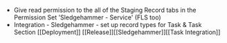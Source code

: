 - Give read permission to the all of the Staging Record tabs in the Permission Set 'Sledgehammer - Service' (FLS too)
- Integration - Sledgehammer - set up record types for Task & Task Section
[[Deployment]] [[Release]][[Sledgehammer]][[Task Integration]]